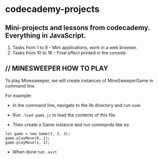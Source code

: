 # codecademy-projects

Mini-projects and lessons from codecademy. Everything in JavaScript.
---

1. Tasks from 1 to 9 - Mini applications, work in a web browser.
2. Tasks from 10 to 16 - Final effect printed in the console.


**// MINESWEEPER HOW TO PLAY**
---

To play Minesweeper, we will create instances of MineSweeperGame in command line.

For example:

* In the command line, navigate to the lib directory and run `node`

* Run `.load game.js` to load the contents of this file.

* Then create a Game instance and run commands like so:

```
let game = new Game(3, 3, 3);
game.playMove(0, 1);
game.playMove(1, 2);
```

* When done run `.exit`
